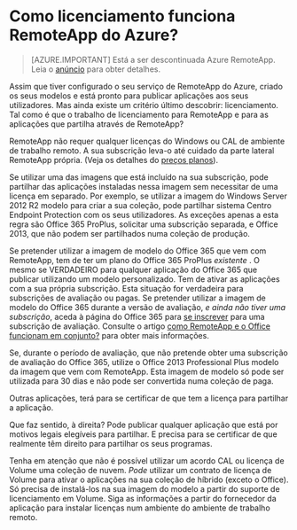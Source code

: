 <properties
    pageTitle="Azure RemoteApp licenciamento | Microsoft Azure"
    description="Saiba como funciona o licenciamento no Azure RemoteApp."
    services="remoteapp"
    documentationCenter=""
    authors="lizap"
    manager="mbaldwin" />

<tags
    ms.service="remoteapp"
    ms.workload="compute"
    ms.tgt_pltfrm="na"
    ms.devlang="na"
    ms.topic="get-started-article"
    ms.date="08/15/2016"
    ms.author="elizapo" />


# <a name="how-does-licensing-work-in-azure-remoteapp"></a>Como licenciamento funciona RemoteApp do Azure?

> [AZURE.IMPORTANT]
> Está a ser descontinuada Azure RemoteApp. Leia o [anúncio](https://go.microsoft.com/fwlink/?linkid=821148) para obter detalhes.

Assim que tiver configurado o seu serviço de RemoteApp do Azure, criado os seus modelos e está pronto para publicar aplicações aos seus utilizadores. Mas ainda existe um critério último descobrir: licenciamento. Tal como é que o trabalho de licenciamento para RemoteApp e para as aplicações que partilha através de RemoteApp?

RemoteApp não requer qualquer licenças do Windows ou CAL de ambiente de trabalho remoto. A sua subscrição leva-o até cuidado da parte lateral RemoteApp própria. (Veja os detalhes do [preços planos](https://azure.microsoft.com/pricing/details/remoteapp)).

Se utilizar uma das imagens que está incluído na sua subscrição, pode partilhar das aplicações instaladas nessa imagem sem necessitar de uma licença em separado. Por exemplo, se utilizar a imagem do Windows Server 2012 R2 modelo para criar a sua coleção, pode partilhar sistema Centro Endpoint Protection com os seus utilizadores. As exceções apenas a esta regra são Office 365 ProPlus, solicitar uma subscrição separada, e Office 2013, que não podem ser partilhados numa coleção de produção.

Se pretender utilizar a imagem de modelo do Office 365 que vem com RemoteApp, tem de ter um plano do Office 365 ProPlus *existente* . O mesmo se VERDADEIRO para qualquer aplicação do Office 365 que publicar utilizando um modelo personalizado. Tem de ativar as aplicações com a sua própria subscrição. Esta situação for verdadeira para subscrições de avaliação ou pagas. Se pretender utilizar a imagem de modelo do Office 365 durante a versão de avaliação, *e ainda não tiver uma subscrição*, aceda à página do Office 365 para [se inscrever](https://go.microsoft.com/fwlink/p/?LinkID=403802) para uma subscrição de avaliação. Consulte o artigo [como RemoteApp e o Office funcionam em conjunto?](remoteapp-o365.md) para obter mais informações.

Se, durante o período de avaliação, que não pretende obter uma subscrição de avaliação do Office 365, utilize o Office 2013 Professional Plus modelo da imagem que vem com RemoteApp. Esta imagem de modelo só pode ser utilizada para 30 dias e não pode ser convertida numa coleção de paga.

Outras aplicações, terá para se certificar de que tem a licença para partilhar a aplicação.

Que faz sentido, à direita? Pode publicar qualquer aplicação que está por motivos legais elegíveis para partilhar. E precisa para se certificar de que realmente têm direito para partilhar os seus programas.

Tenha em atenção que não é possível utilizar um acordo CAL ou licença de Volume uma coleção de nuvem. *Pode* utilizar um contrato de licença de Volume para ativar o aplicações na sua coleção de híbrido (exceto o Office). Só precisa de instalá-los na sua imagem do modelo a partir do suporte de licenciamento em Volume. Siga as informações a partir do fornecedor da aplicação para instalar licenças num ambiente do ambiente de trabalho remoto.
